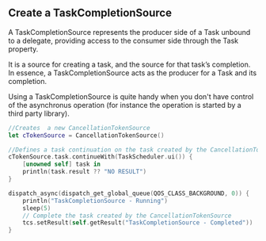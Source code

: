 Create a TaskCompletionSource
-----
A TaskCompletionSource represents the producer side of a Task unbound to a delegate, providing access to the consumer side through the Task property.

It is a source for creating a task, and the source for that task’s completion. In essence, a TaskCompletionSource acts as the producer for a Task<TResult> and its completion.

Using a TaskCompletionSource is quite handy when you don't have control of the asynchronus operation (for instance the operation is started by a third party library).

```Swift
//Creates  a new CancellationTokenSource
let cTokenSource = CancellationTokenSource()

//Defines a task continuation on the task created by the CancellationTokenSource
cTokenSource.task.continueWith(TaskScheduler.ui()) {
    [unowned self] task in
    println(task.result ?? "NO RESULT")
}

dispatch_async(dispatch_get_global_queue(QOS_CLASS_BACKGROUND, 0)) {
    println("TaskCompletionSource - Running")
    sleep(5)
    // Complete the task created by the CancellationTokenSource
    tcs.setResult(self.getResult("TaskCompletionSource - Completed"))
}

```

